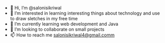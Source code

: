 - 👋 Hi, I’m @salonisikriwal
- 👀 I’m interested in learning interesting things about technology and use to draw sletches  in my free time 
- 🌱 I’m currently learning web development and Java 
- 💞️ I’m looking to collaborate on small projects 
- 📫 How to reach me salonisikriwal4@gmail.comm

<!---
salonisikriwal/salonisikriwal is a ✨ special ✨ repository because its `README.md` (this file) appears on your GitHub profile.
You can click the Preview link to take a look at your changes.
--->
